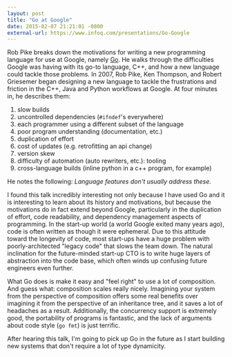 ```yaml
---
layout: post
title: "Go at Google"
date: 2015-02-07 21:21:01 -0800
external-url: https://www.infoq.com/presentations/Go-Google
---
```


Rob Pike breaks down the motivations for writing a new programming language
for use at Google, namely [Go](https://golang.org). He walks through the
difficulties Google was having with its go-to language, C++, and how a new
language could tackle those problems. In 2007, Rob Pike, Ken Thompson, and
Robert Griesemer began designing a new language to tackle the frustrations
and friction in the C++, Java and Python workflows at Google. At four
minutes in, he describes them:

1. slow builds
2. uncontrolled dependencies (`#ifndef`'s everywhere)
3. each programmer using a different subset of the language
4. poor program understanding (documentation, etc.)
5. duplication of effort
6. cost of updates (e.g. retrofitting an api change)
7. version skew
8. difficulty of automation (auto rewriters, etc.): tooling
9. cross-language builds (inline python in a c++ program, for example)

He notes the following: *Language features don't usually address these.*

I found this talk incredibly interesting not only because I have used Go
and it is interesting to learn about its history and motivations, but
because the motivations do in fact extend beyond Google, particularly in
the duplication of effort, code readability, and dependency management
aspects of programming. In the start-up world (a world Google exited many
years ago), code is often written as though it were ephemeral. Due to this
attitude toward the longevity of code, most start-ups have a huge problem
with poorly-architected "legacy code" that slows the team down. The natural
inclination for the future-minded start-up CTO is to write huge layers of
abstraction into the code base, which often winds up confusing future
engineers even further.

What Go does is make it easy and "feel right" to use a lot of composition.
And guess what: composition scales really nicely. Imagining your system
from the perspective of composition offers some real benefits over
imagining it from the perspective of an inheritance tree, and it saves a
lot of headaches as a result. Additionally, the concurrency support is
extremely good, the portability of programs is fantastic, and the lack of
arguments about code style (`go fmt`) is just terrific.

After hearing this talk, I'm going to pick up Go in the future as I start
building new systems that don't require a lot of type dynamicity.
